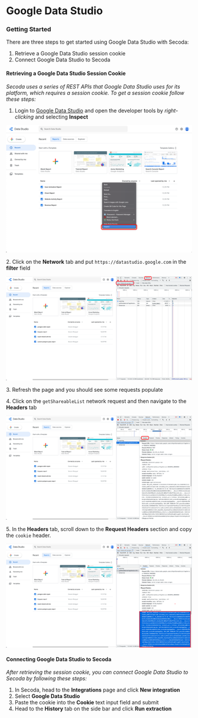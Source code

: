 # Google Data Studio

### Getting Started <a href="#h_21e27f5a15" id="h_21e27f5a15"></a>

There are three steps to get started using Google Data Studio with Secoda:

1. Retrieve a Google Data Studio session cookie
2. Connect Google Data Studio to Secoda

#### Retrieving a Google Data Studio Session Cookie

_Secoda uses a series of REST APIs that Google Data Studio uses for its platform, which requires a session cookie. To get a session cookie follow these steps:_

1. Login to [Google Data Studio](https://datastudio.google.com) and open the developer tools by _right-clicking_ and selecting **Inspect**

![Login to Google Data Studio and open the developer tools by right-clicking and selecting Inspect](<../.gitbook/assets/image (6).png>)

&#x20; 2\.  Click on the **Network** tab and put `https://datastudio.google.com` in the **filter** field

![](<../.gitbook/assets/image (4) (1).png>)

&#x20; 3\.  Refresh the page and you should see some requests populate

&#x20; 4\.  Click on the `getShareableList` network request and then navigate to the **Headers** tab

![](<../.gitbook/assets/image (2) (1) (1).png>)

&#x20; 5\.  In the **Headers** tab, scroll down to the **Request Headers** section and copy the `cookie` header.

![](<../.gitbook/assets/image (5) (1).png>)

#### Connecting Google Data Studio to Secoda

&#x20;_After retrieving the session cookie, you can connect Google Data Studio to Secoda by following these steps:_

1. In Secoda, head to the **Integrations** page and click **New integration**
2. Select **Google Data Studio**
3. Paste the cookie into the **Cookie** text input field and submit
4. Head to the **History** tab on the side bar and click **Run extraction**
